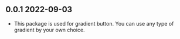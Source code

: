 ## 0.0.1 2022-09-03

* This package is used for gradient button. You can use any type of gradient by your own choice.
